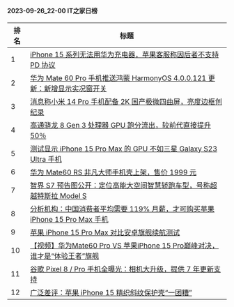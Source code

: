 #### 2023-09-26_22-00  IT之家日榜

| 排名 | 标题|
| --- | ---|
| 1 | [iPhone 15 系列无法用华为充电器，苹果客服称因后者不支持 PD 协议](https://www.ithome.com/0/721/601.htm) |
| 2 | [华为 Mate 60 Pro 手机推送鸿蒙 HarmonyOS 4.0.0.121 更新：新增显示实况窗开关](https://www.ithome.com/0/721/614.htm) |
| 3 | [消息称小米 14 Pro 手机配备 2K 国产极微四曲屏，亮度边框创纪录](https://www.ithome.com/0/721/603.htm) |
| 4 | [高通骁龙 8 Gen 3 处理器 GPU 跑分流出，较前代直接提升 50％](https://www.ithome.com/0/721/768.htm) |
| 5 | [测试显示 iPhone 15 Pro Max 的 GPU 不如三星 Galaxy S23 Ultra 手机](https://www.ithome.com/0/721/710.htm) |
| 6 | [华为 Mate60 RS 非凡大师手机壳上架，售价 1999 元](https://www.ithome.com/0/721/760.htm) |
| 7 | [智界 S7 预告图公开：定位高能大空间智慧轿跑车型，号称超越特斯拉 Model S](https://www.ithome.com/0/721/615.htm) |
| 8 | [分析机构：中国消费者平均需要 119% 月薪，才可购买苹果 iPhone 15 Pro Max 手机](https://www.ithome.com/0/721/646.htm) |
| 9 | [苹果 iPhone 15 Pro Max 对比安卓旗舰续航测试](https://www.ithome.com/0/721/634.htm) |
| 10 | [【视频】华为Mate60 Pro VS 苹果iPhone 15 Pro巅峰对决，谁才是“体验王者”旗舰](https://www.ithome.com/0/721/658.htm) |
| 11 | [谷歌 Pixel 8 / Pro 手机全曝光：相机大升级，提供 7 年更新支持](https://www.ithome.com/0/721/613.htm) |
| 12 | [广泛差评：苹果 iPhone 15 精织斜纹保护壳“一团糟”](https://www.ithome.com/0/721/620.htm) |
